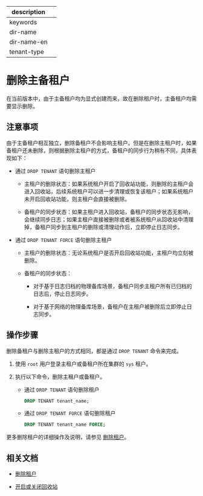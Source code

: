 |description||
|---|---|
|keywords||
|dir-name||
|dir-name-en||
|tenant-type||

# 删除主备租户

在当前版本中，由于主备租户均为显式创建而来，故在删除租户时，主备租户均需要显示删除。

## 注意事项

由于主备租户相互独立，删除备租户不会影响主租户。但是在删除主租户时，如果备租户还未删除，则根据删除主租户的方式，备租户的同步行为稍有不同，具体表现如下：

* 通过 `DROP TENANT` 语句删除主租户
  
  * 主租户的删除状态：如果系统租户开启了回收站功能，则删除的主租户会进入回收站，后续系统租户可以进一步清理或恢复该租户；如果系统租户未开启回收站功能，则主租户会直接被删除。

  * 备租户的同步状态：如果主租户进入回收站，备租户的同步状态无影响，会继续同步日志；如果主租户直接被删除或者被系统租户从回收站中清理掉，备租户同步到主租户的删除或清理动作后，立即停止日志同步。

* 通过 `DROP TENANT FORCE` 语句删除主租户

  * 主租户的删除状态：无论系统租户是否开启回收站功能，主租户均立刻被删除。

  * 备租户的同步状态：
  
    * 对于基于日志归档的物理备库场景，备租户同步主租户所有已归档的日志后，停止日志同步。

    * 对于基于网络的物理备库场景，备租户在主租户被删除后立即停止日志同步。

## 操作步骤

删除备租户与删除主租户的方式相同，都是通过 `DROP TENANT` 命令来完成。

1. 使用 `root` 用户登录主租户或备租户所在集群的 `sys` 租户。

2. 执行以下命令，删除主租户或备租户。

   * 通过 `DROP TENANT` 语句删除租户

     ```sql
     DROP TENANT tenant_name;
     ```

   * 通过 `DROP TENANT FORCE` 语句删除租户

     ```sql
     DROP TENANT tenant_name FORCE;
     ```

更多删除租户的详细操作及说明，请参见 [删除租户](../../200.tenant-management/600.common-tenant-operations/1200.delete-tenant.md)。

## 相关文档

* [删除租户](../../200.tenant-management/600.common-tenant-operations/1200.delete-tenant.md)

* [开启或关闭回收站](../500.recyclebin-management/200.turn-the-recyclebin-on-or-off.md)
